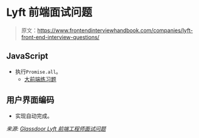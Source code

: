 # Lyft 前端面试问题

> 原文：<https://www.frontendinterviewhandbook.com/companies/lyft-front-end-interview-questions/>



## JavaScript[](#javascript "Direct link to heading")

*   执行`Promise.all`。
    *   [大前端练习题](https://www.greatfrontend.com/questions/javascript/promise-all)

## 用户界面编码[](#user-interface-coding "Direct link to heading")

*   实现自动完成。

*来源: [Glassdoor Lyft 前端工程师面试问题](https://www.glassdoor.sg/Interview/Lyft-Frontend-Engineer-Interview-Questions-EI_IE700614.0,4_KO5,22.htm)*

